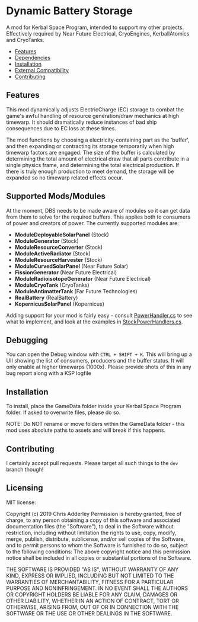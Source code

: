 # Dynamic Battery Storage

A mod for Kerbal Space Program, intended to support my other projects. Effectively required by Near Future Electrical, CryoEngines, KerballAtomics and CryoTanks.

* [Features](#features)
* [Dependencies](#dependencies)
* [Installation](#installation)
* [External Compatibility](#features)
* [Contributing](#contributing)

## Features

This mod dynamically adjusts ElectricCharge (EC) storage to combat the game's awful handling of resource generation/draw mechanics at high timewarp. It should dramatically reduce instances of bad ship consequences due to EC loss at these times.

The mod functions by choosing a electricity-containing part as the 'buffer', and then expanding or contracting its storage temporarily when high timewarp factors are engaged. The size of the buffer is calculated by determining the total amount of electrical draw that all parts contribute in a single physics frame, and determining the total electrical production. If there is truly enough production to meet demand, the storage will be expanded so no timewarp related effects occur.

## Supported Mods/Modules

At the moment, DBS needs to be made aware of modules so it can get data from them to solve for the required buffers. This applies both to consumers of power and creators of power. The currently supported modules are:


* **ModuleDeployableSolarPanel** (Stock)
* **ModuleGenerator** (Stock)
* **ModuleResourceConverter** (Stock)
* **ModuleActiveRadiator** (Stock)
* **ModuleResourceHarvester** (Stock)
* **ModuleCurvedSolarPanel** (Near Future Solar)
* **FissionGenerator** (Near Future Electrical)
* **ModuleRadioisotopeGenerator** (Near Future Electrical)
* **ModuleCryoTank** (CryoTanks)
* **ModuleAntimatterTank** (Far Future Technologies)
* **RealBattery** (RealBattery)
* **KopernicusSolarPanel** (Kopernicus)

Adding support for your mod is fairly easy - consult [PowerHandler.cs](https://github.com/ChrisAdderley/DynamicBatteryStorage/blob/master/Source/DynamicBatteryStorage/Handlers/PowerHandlerTypes.cs) to see what to implement, and look at the examples in [StockPowerHandlers.cs](https://github.com/ChrisAdderley/DynamicBatteryStorage/blob/master/Source/DynamicBatteryStorage/Handlers/StockPowerHandlers.cs).

## Debugging

You can open the Debug window with `CTRL + SHIFT + K`. This will bring up a UII showing the list of consumers, producers and the buffer status. It will only enable at higher timewarps (1000x). Please provide shots of this in any bug report along with a KSP logfile

## Installation

To install, place the GameData folder inside your Kerbal Space Program folder. If asked to overwrite files, please do so.

NOTE: Do NOT rename or move folders within the GameData folder - this mod uses absolute paths to assets and will break if this happens.

## Contributing

I certainly accept pull requests. Please target all such things to the `dev` branch though!

## Licensing

MIT license:

Copyright (c) 2019 Chris Adderley
Permission is hereby granted, free of charge, to any person obtaining a copy of this software and associated documentation files (the "Software"), to deal in the Software without restriction, including without limitation the rights to use, copy, modify, merge, publish, distribute, sublicense, and/or sell copies of the Software, and to permit persons to whom the Software is furnished to do so, subject to the following conditions: The above copyright notice and this permission notice shall be included in all copies or substantial portions of the Software.

THE SOFTWARE IS PROVIDED "AS IS", WITHOUT WARRANTY OF ANY KIND, EXPRESS OR IMPLIED, INCLUDING BUT NOT LIMITED TO THE WARRANTIES OF MERCHANTABILITY, FITNESS FOR A PARTICULAR PURPOSE AND NONINFRINGEMENT. IN NO EVENT SHALL THE AUTHORS OR COPYRIGHT HOLDERS BE LIABLE FOR ANY CLAIM, DAMAGES OR OTHER LIABILITY, WHETHER IN AN ACTION OF CONTRACT, TORT OR OTHERWISE, ARISING FROM, OUT OF OR IN CONNECTION WITH THE SOFTWARE OR THE USE OR OTHER DEALINGS IN THE SOFTWARE.
